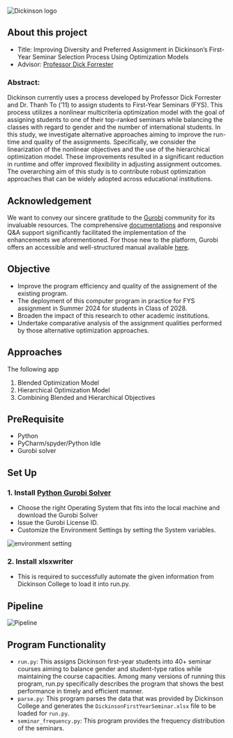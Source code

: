 ![Dickinson logo](https://github.com/JuheonChu/DickinsonFYSAssignment/assets/35699839/e00c566f-da16-4820-8645-5ec63394964d)

## About this project
- Title: Improving Diversity and Preferred Assignment in Dickinson’s First-Year Seminar Selection Process Using Optimization Models
- Advisor: [Professor Dick Forrester](https://www.dickinson.edu/dickforrester) 

### Abstract: 
Dickinson currently uses a process developed by Professor Dick Forrester and Dr. Thanh To (’11) to assign students to First-Year Seminars (FYS). This process utilizes a nonlinear multicriteria optimization model with the goal of assigning students to one of their top-ranked seminars while balancing the classes with regard to gender and the number of international students. In this study, we investigate alternative approaches aiming to improve the run-time and quality of the assignments. Specifically, we consider the linearization of the nonlinear objectives and the use of the hierarchical optimization model. These improvements resulted in a significant reduction in runtime and offer improved flexibility in adjusting assignment outcomes. The overarching aim of this study is to contribute robust optimization approaches that can be widely adopted across educational institutions.

## Acknowledgement
We want to convey our sincere gratitude to the [Gurobi](https://support.gurobi.com/hc/en-us) community for its invaluable resources. The comprehensive [documentations](https://www.gurobi.com/documentation/10.0/refman/working_with_multiple_obje.html) and responsive Q&A support significantly facilitated the implementation of the enhancements we aforementioned. For those new to the platform, Gurobi offers an accessible and well-structured manual available [here](https://www.gurobi.com/documentation/10.0/refman/working_with_multiple_obje.html).

## Objective
- Improve the program efficiency and quality of the assignement of the existing program.
- The deployment of this computer program in practice for FYS assignment in Summer 2024 for students in Class of 2028.
- Broaden the impact of this research to other academic institutions.
- Undertake comparative analysis of the assignment qualities performed by those alternative optimization approaches.

## Approaches 
The following app
1. Blended Optimization Model
2. Hierarchical Optimization Model
3. Combining Blended and Hierarchical Objectives

## PreRequisite
 - Python
 - PyCharm/spyder/Python Idle
 - Gurobi solver

## Set Up

### 1. Install [Python Gurobi Solver](https://www.gurobi.com/downloads/gurobi-software/)

- Choose the right Operating System that fits into the local machine and download the Gurobi Solver
- Issue the Gurobi License ID. 
- Customize the Environment Settings by setting the System variables.

![environment setting](https://user-images.githubusercontent.com/35699839/201580110-9a733a25-05d4-4240-a7f1-f336c2e76b5a.png)

### 2. Install xlsxwriter
- This is required to successfully automate the given information from Dickinson College to load it into run.py.

## Pipeline
![Pipeline](https://github.com/JuheonChu/DickinsonFYSAssignment/assets/35699839/ef5ab142-c29a-4a5c-bf0b-36cab80a643e)

## Program Functionality
  
  - `run.py`: This assigns Dickinson first-year students into 40+ seminar courses aiming to balance gender and student-type ratios while maintaining the course capacities. Among many versions of running this program, run.py specifically describes the program that shows the best performance in timely and efficient manner.
  - `parse.py`: This program parses the data that was provided by Dickinson College and generates the `DickinsonFirstYearSeminar.xlsx` file to be loaded for `run.py`.
  - `seminar_frequency.py`: This program provides the frequency distribution of the seminars. 
 



